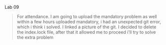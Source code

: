 Lab 09

> For attendance. I am going to upload the mandatory problem as well within a few hours
> uploaded mandatory, i had an unexpected git error, which i think i solved. I linked a picture of the git. I decided to delete the
> index.lock file, after that it allowed me to proceed
> i'll try to solve the extra problem
